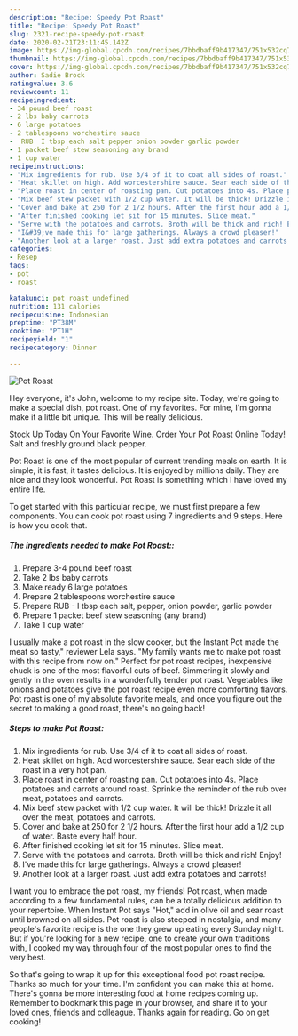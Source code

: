 ```yaml
---
description: "Recipe: Speedy Pot Roast"
title: "Recipe: Speedy Pot Roast"
slug: 2321-recipe-speedy-pot-roast
date: 2020-02-21T23:11:45.142Z
image: https://img-global.cpcdn.com/recipes/7bbdbaff9b417347/751x532cq70/pot-roast-recipe-main-photo.jpg
thumbnail: https://img-global.cpcdn.com/recipes/7bbdbaff9b417347/751x532cq70/pot-roast-recipe-main-photo.jpg
cover: https://img-global.cpcdn.com/recipes/7bbdbaff9b417347/751x532cq70/pot-roast-recipe-main-photo.jpg
author: Sadie Brock
ratingvalue: 3.6
reviewcount: 11
recipeingredient:
- 34 pound beef roast
- 2 lbs baby carrots
- 6 large potatoes
- 2 tablespoons worchestire sauce
-  RUB  I tbsp each salt pepper onion powder garlic powder
- 1 packet beef stew seasoning any brand
- 1 cup water
recipeinstructions:
- "Mix ingredients for rub. Use 3/4 of it to coat all sides of roast."
- "Heat skillet on high. Add worcestershire sauce. Sear each side of the roast in a very hot pan."
- "Place roast in center of roasting pan. Cut potatoes into 4s. Place potatoes and carrots around roast. Sprinkle the reminder of the rub over meat, potatoes and carrots."
- "Mix beef stew packet with 1/2 cup water. It will be thick! Drizzle it all over the meat, potatoes and carrots."
- "Cover and bake at 250 for 2 1/2 hours. After the first hour add a 1/2 cup of water. Baste every half hour."
- "After finished cooking let sit for 15 minutes. Slice meat."
- "Serve with the potatoes and carrots. Broth will be thick and rich! Enjoy!"
- "I&#39;ve made this for large gatherings. Always a crowd pleaser!"
- "Another look at a larger roast. Just add extra potatoes and carrots!"
categories:
- Resep
tags:
- pot
- roast

katakunci: pot roast undefined
nutrition: 131 calories
recipecuisine: Indonesian
preptime: "PT38M"
cooktime: "PT1H"
recipeyield: "1"
recipecategory: Dinner

---
```



![Pot Roast](https://img-global.cpcdn.com/recipes/7bbdbaff9b417347/751x532cq70/pot-roast-recipe-main-photo.jpg)

Hey everyone, it's John, welcome to my recipe site. Today, we're going to make a special dish, pot roast. One of my favorites. For mine, I'm gonna make it a little bit unique. This will be really delicious.

Stock Up Today On Your Favorite Wine. Order Your Pot Roast Online Today! Salt and freshly ground black pepper.

Pot Roast is one of the most popular of current trending meals on earth. It is simple, it is fast, it tastes delicious. It is enjoyed by millions daily. They are nice and they look wonderful. Pot Roast is something which I have loved my entire life.


To get started with this particular recipe, we must first prepare a few components. You can cook pot roast using 7 ingredients and 9 steps. Here is how you cook that.

##### The ingredients needed to make Pot Roast::

1. Prepare 3-4 pound beef roast
1. Take 2 lbs baby carrots
1. Make ready 6 large potatoes
1. Prepare 2 tablespoons worchestire sauce
1. Prepare  RUB - I tbsp each salt, pepper, onion powder, garlic powder
1. Prepare 1 packet beef stew seasoning (any brand)
1. Take 1 cup water


I usually make a pot roast in the slow cooker, but the Instant Pot made the meat so tasty,&#34; reviewer Lela says. &#34;My family wants me to make pot roast with this recipe from now on.&#34; Perfect for pot roast recipes, inexpensive chuck is one of the most flavorful cuts of beef. Simmering it slowly and gently in the oven results in a wonderfully tender pot roast. Vegetables like onions and potatoes give the pot roast recipe even more comforting flavors. Pot roast is one of my absolute favorite meals, and once you figure out the secret to making a good roast, there&#39;s no going back! 

##### Steps to make Pot Roast:

1. Mix ingredients for rub. Use 3/4 of it to coat all sides of roast.
1. Heat skillet on high. Add worcestershire sauce. Sear each side of the roast in a very hot pan.
1. Place roast in center of roasting pan. Cut potatoes into 4s. Place potatoes and carrots around roast. Sprinkle the reminder of the rub over meat, potatoes and carrots.
1. Mix beef stew packet with 1/2 cup water. It will be thick! Drizzle it all over the meat, potatoes and carrots.
1. Cover and bake at 250 for 2 1/2 hours. After the first hour add a 1/2 cup of water. Baste every half hour.
1. After finished cooking let sit for 15 minutes. Slice meat.
1. Serve with the potatoes and carrots. Broth will be thick and rich! Enjoy!
1. I&#39;ve made this for large gatherings. Always a crowd pleaser!
1. Another look at a larger roast. Just add extra potatoes and carrots!


I want you to embrace the pot roast, my friends! Pot roast, when made according to a few fundamental rules, can be a totally delicious addition to your repertoire. When Instant Pot says &#34;Hot,&#34; add in olive oil and sear roast until browned on all sides. Pot roast is also steeped in nostalgia, and many people&#39;s favorite recipe is the one they grew up eating every Sunday night. But if you&#39;re looking for a new recipe, one to create your own traditions with, I cooked my way through four of the most popular ones to find the very best. 

So that's going to wrap it up for this exceptional food pot roast recipe. Thanks so much for your time. I'm confident you can make this at home. There's gonna be more interesting food at home recipes coming up. Remember to bookmark this page in your browser, and share it to your loved ones, friends and colleague. Thanks again for reading. Go on get cooking!
